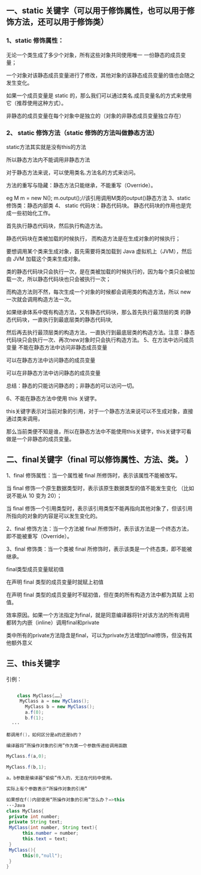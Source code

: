 ## 一、static 关键字（可以用于修饰属性，也可以用于修饰方法，还可以用于修饰类）
### 1、static 修饰属性：

无论一个类生成了多少个对象，所有这些对象共同使用唯一 一份静态的成员变量；

一个对象对该静态成员变量进行了修改，其他对象的该静态成员变量的值也会随之发生变化。

如果一个成员变量是 static 的，那么我们可以通过类名.成员变量名的方式来使用它（推荐使用这种方式）。

非静态的成员变量在每个对象中是独立的（对象的非静态成员变量独立存在）

### 2、 static 修饰方法（static 修饰的方法叫做静态方法）

static方法其实就是没有this的方法

所以静态方法内不能调用非静态方法

对于静态方法来说，可以使用类名.方法名的方式来访问。

方法的重写与隐藏：静态方法只能继承，不能重写（Override）。

eg
M m = new N();
m.output();//该引用调用M类的output()静态方法
3、static修饰类：静态内部类
4、 static 代码块：静态代码块。
静态代码块的作用也是完成一些初始化工作。

首先执行静态代码块，然后执行构造方法。

静态代码块在类被加载的时候执行， 而构造方法是在生成对象的时候执行；

要想调用某个类来生成对象，首先需要将类加载到 Java 虚拟机上（JVM），然后由 JVM 加载这个类来生成对象。

类的静态代码块只会执行一次，是在类被加载的时候执行的，因为每个类只会被加载一次，所以静态代码块也只会被执行一次；

而构造方法则不然，每次生成一个对象的时候都会调用类的构造方法，所以 new 一次就会调用构造方法一次。

如果继承体系中既有构造方法，又有静态代码块，那么首先执行最顶层的类 的静态代码块，一直执行到最底层类的静态代码块,

然后再去执行最顶层类的构造方法，一直执行到最底层类的构造方法。注意：静态代码块只会执行一次、再次new对象时只会执行构造方法。
5、在方法中访问成员变量
不能在静态方法中访问非静态成员变量

可以在静态方法中访问静态的成员变量

可以在非静态方法中访问静态的成员变量

总结：静态的只能访问静态的；非静态的可以访问一切。

6、不能在静态方法中使用 this 关键字。

this关键字表示对当前对象的引用，对于一个静态方法来说可以不生成对象，直接通过类来调用，

那么当前类便不知是谁，所以在静态方法中不能使用this关键字，this关键字可看做是一个非静态的成员变量。

## 二、final关键字（final 可以修饰属性、方法、类。 ）

1、final 修饰属性：当一个属性被 final 所修饰时，表示该属性不能被改写。

当 final 修饰一个原生数据类型时，表示该原生数据类型的值不能发生变化 （比如说不能从 10 变为 20）；

当 final 修饰一个引用类型时，表示该引用类型不能再指向其他对象了，但该引用所指向的对象的内容是可以发生变化的。

2、final 修饰方法：当一个方法被 final 所修饰时，表示该方法是一个终态方法， 即不能被重写（Override）。

3、final 修饰类：当一个类被 final 所修饰时，表示该类是一个终态类，即不能被继承。

final类型成员变量赋初值

在声明 final 类型的成员变量时就赋上初值

在声明 final 类型的成员变量时不赋初值，但在类的所有构造方法中都为其赋 上初值。

效率原因。如果一个方法指定为final，就是同意编译器将针对该方法的所有调用都转为内嵌（inline）调用final和private

类中所有的private方法隐含是final，可以为private方法增加final修饰，但没有其他额外意义

## 三、this关键字

  引例：
  ```Java
  
      class MyClass{……}
       MyClass a = new MyClass();
         MyClass b = new MyClass();
         a.f(0);
         b.f(1);
    ···    
    
都调用f()，如何区分是a的还是b的？

编译器将“所操作对象的引用”作为第一个参数传递给调用函数

MyClass.f(a,0);

MyClass.f(b,1);

a，b参数是编译器“偷偷”传入的，无法在代码中使用。

实际上有个参数表示“所操作对象的引用”

如果想在f()内部使用“所操作对象的引用”怎么办？=>this
···Java
 class MyClass{
   private int number;
   private String text;
   MyClass(int number, String text){
        this.number = number;
        this.text = text;
   }
   MyClass(){
        this(0,"null");
   }
}
